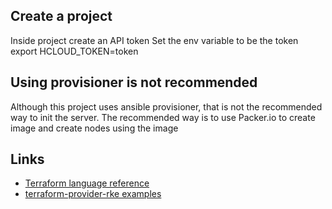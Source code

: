 ## Create a project
Inside project create an API token
Set the env variable to be the token
export HCLOUD_TOKEN=token

## Using provisioner is not recommended 
Although this project uses ansible provisioner, that is not the recommended way to init the server. 
The recommended way is to use Packer.io to create image and create nodes using the image


## Links
* [Terraform language reference](https://www.terraform.io/docs/configuration/index.html)
* [terraform-provider-rke examples](https://github.com/rancher/terraform-provider-rke/tree/master/examples)

